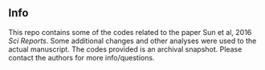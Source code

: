 ## Info
This repo contains some of the codes related to the paper Sun et al, 2016 *Sci Reports*. Some additional changes and other analyses were used to the actual manuscript. The codes provided is an archival snapshot. Please contact the authors for more info/questions.
